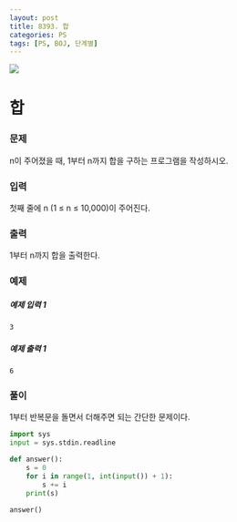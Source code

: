 ```yaml
---
layout: post
title: 8393. 합
categories: PS
tags: [PS, BOJ, 단계별]
---
```


<img src="https://onlinejudgeimages.s3-ap-northeast-1.amazonaws.com/images/boj-og.png" />

# 합

### 문제

n이 주어졌을 때, 1부터 n까지 합을 구하는 프로그램을 작성하시오.

### 입력

첫째 줄에 n (1 ≤ n ≤ 10,000)이 주어진다.

### 출력

1부터 n까지 합을 출력한다.

### 예제

##### 예제 입력 1

```
3
```

##### 예제 출력 1

```
6
```

### 풀이

1부터 반복문을 돌면서 더해주면 되는 간단한 문제이다.

```python
import sys
input = sys.stdin.readline

def answer():
    s = 0
    for i in range(1, int(input()) + 1):
        s += i
    print(s)

answer()

```
